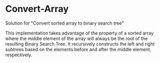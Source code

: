 # Convert-Array
Solution for "Convert sorted array to binary search tree"

This implementation takes advantage of the property of a sorted array where the middle element of the array will always be the root of the resulting Binary Search Tree. It recursively constructs the left and right subtrees based on the elements before and after the middle element, respectively.
